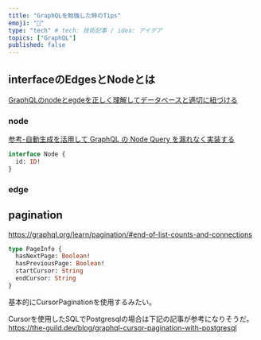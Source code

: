 ```yaml
---
title: "GraphQLを勉強した時のTips"
emoji: "📌"
type: "tech" # tech: 技術記事 / idea: アイデア
topics: ["GraphQL"]
published: false
---
```


## interfaceのEdgesとNodeとは

[GraphQLのnodeとegdeを正しく理解してデータベースと適切に紐づける](https://qiita.com/ham0215/items/fc503e652b3f2e029696)

### node

[参考-自動生成を活用して GraphQL の Node Query を漏れなく実装する](https://ymmooot.dev/articles/33)

```graphql
interface Node {
  id: ID!
}
```

### edge


## pagination

https://graphql.org/learn/pagination/#end-of-list-counts-and-connections

```graphql
type PageInfo {
  hasNextPage: Boolean!
  hasPreviousPage: Boolean!
  startCursor: String
  endCursor: String
}
```

基本的にCursorPaginationを使用するみたい。

Cursorを使用したSQLでPostgresqlの場合は下記の記事が参考になりそうだ。
https://the-guild.dev/blog/graphql-cursor-pagination-with-postgresql
